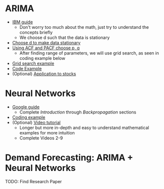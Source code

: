 # ARIMA
* [IBM guide](https://www.ibm.com/think/topics/arima-model)
  * Don't worry too much about the math, just try to understand the concepts briefly
  * We choose d such that the data is stationary
* [Choose d to make data stationary](https://youtu.be/UzlDXFJZpZc?si=B1tt0NAxl7z_IJsP)
* [Using ACF and PACF choose p, q](https://youtu.be/ZTm8PJdFS-4?si=sSOQFcoblunkpH0_)
  * After finding range of parameters, we will use grid search, as seen in coding example below
* [Grid search example](https://www.influxdata.com/blog/python-ARIMA-tutorial-influxDB/#heading1)
* [Code Example](https://www.projectpro.io/article/how-to-build-arima-model-in-python/544)
* (Optional) [Application to stocks](https://www.investopedia.com/terms/a/autoregressive-integrated-moving-average-arima.asp)

# Neural Networks
* [Google guide](https://developers.google.com/machine-learning/crash-course/neural-networks)
  * Complete *Introduction* through *Backpropagation* sections
* [Coding example](https://www.geeksforgeeks.org/artificial-neural-network-in-tensorflow/)
* (Optional) [Video tutorial](https://www.youtube.com/watch?v=CqOfi41LfDw&list=PLblh5JKOoLUIxGDQs4LFFD--41Vzf-ME1&index=2&ab_channel=StatQuestwithJoshStarmer)
  * Longer but more in-depth and easy to understand mathematical examples for more intuition
  * Complete Videos 2-9

# Demand Forecasting: ARIMA + Neural Networks
TODO: Find Research Paper